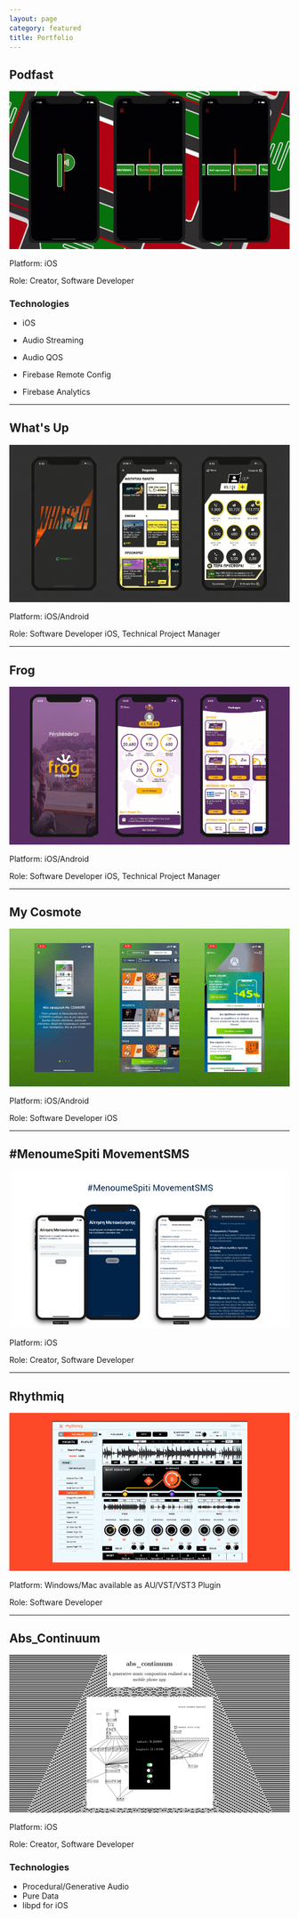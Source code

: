 ```yaml
---
layout: page
category: featured
title: Portfolio
---
```


## Podfast

![podfast_portfolio_halfsize_15](../assets/images/podfast_portfolio_halfsize_15.gif)

Platform: iOS

Role: Creator, Software Developer

### Technologies

* iOS

* Audio Streaming

* Audio QOS

* Firebase Remote Config

* Firebase Analytics

  

---

## What's Up

![whatsup_portfolio_half_15](../assets/images/whatsup_portfolio_half_15.gif?lastModify=1587313622)

Platform: iOS/Android

Role: Software Developer iOS, Technical Project Manager

---

## Frog

![frog_portfolio_half_15](../assets/images/frog_portfolio_half_15.gif)

Platform: iOS/Android

Role: Software Developer iOS, Technical Project Manager

---

## My Cosmote

![mycosmote_portfolio](../assets/images/mycosmote_portfolio.gif)

Platform: iOS/Android

Role: Software Developer iOS

---

## #MenoumeSpiti MovementSMS

![menoume_spiti_portfolio](../assets/images/menoume_spiti_portfolio.png)

Platform: iOS

Role: Creator, Software Developer

---

## Rhythmiq

![portfolio_rhythmiq](../assets/images/portfolio_rhythmiq.png)

Platform: Windows/Mac available as AU/VST/VST3 Plugin

Role: Software Developer

---

## Abs_Continuum

![portfolio_abs_continuum](../assets/images/portfolio_abs_continuum.png)

Platform: iOS

Role: Creator, Software Developer

### Technologies

* Procedural/Generative Audio
* Pure Data
* libpd for iOS
